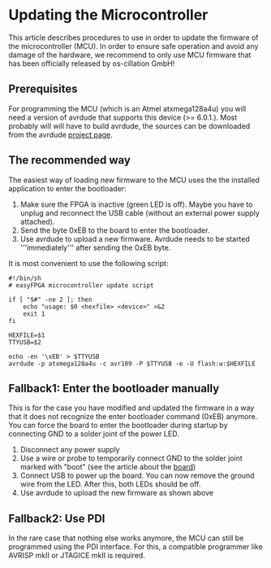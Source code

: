 # Updating the Microcontroller

This article describes procedures to use in order to update the firmware of the microcontroller (MCU). In order to ensure safe operation and avoid any damage of the hardware, we recommend to only use MCU firmware that has been officially released by os-cillation GmbH!

## Prerequisites
For programming the MCU (which is an Atmel atxmega128a4u) you will need a version of avrdude that supports this device (>= 6.0.1.). Most probably will will have to build avrdude, the sources can be downloaded from the avrdude [project page](http://savannah.nongnu.org/projects/avrdude).

## The recommended way
The easiest way of loading new firmware to the MCU uses the the installed application to enter the bootloader:

1. Make sure the FPGA is inactive (green LED is off). Maybe you have to unplug and reconnect the USB cable (without an external power supply attached).
2. Send the byte 0xEB to the board to enter the bootloader.
3. Use avrdude to upload a new firmware. Avrdude needs to be started '''immediately''' after sending the 0xEB byte.

It is most convenient to use the following script:

```
#!/bin/sh
# easyFPGA microcontroller update script

if [ "$#" -ne 2 ]; then
    echo "usage: $0 <hexfile> <device>" >&2
    exit 1
fi

HEXFILE=$1
TTYUSB=$2

echo -en '\xEB' > $TTYUSB
avrdude -p atxmega128a4u -c avr109 -P $TTYUSB -e -U flash:w:$HEXFILE
```

## Fallback1: Enter the bootloader manually
This is for the case you have modified and updated the firmware in a way that it does not recognize the enter bootloader command (0xEB) anymore. You can force the board to enter the bootloader during startup by connecting GND to a solder joint of the power LED.

1. Disconnect any power supply
2. Use a wire or probe to temporarily connect GND to the solder joint marked with "boot" (see the article about the [board](board.md))
3. Connect USB to power up the board. You can now remove the ground wire from the LED. After this, both LEDs should be off.
4. Use avrdude to upload the new firmware as shown above

## Fallback2: Use PDI
In the rare case that nothing else works anymore, the MCU can still be programmed using the PDI interface. For this, a compatible programmer like AVRISP mkII or JTAGICE mkII is required.
